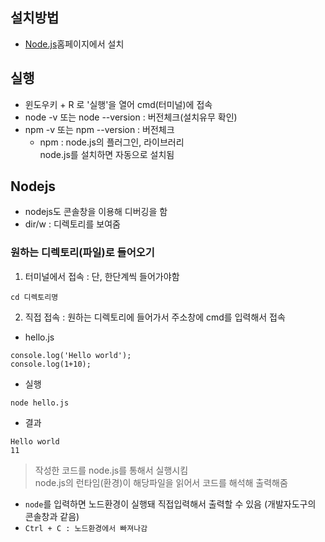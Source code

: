 ## 설치방법
- [Node.js](https://nodejs.org/ko/)홈페이지에서 설치

## 실행
- 윈도우키 + R 로 '실행'을 열어 cmd(터미널)에 접속
- node \-v 또는 node --version : 버전체크(설치유무 확인)
- npm -v 또는 npm --version : 버전체크
	- npm : node.js의 플러그인, 라이브러리<br/>node.js를 설치하면 자동으로 설치됨

## Nodejs
- nodejs도 콘솔창을 이용해 디버깅을 함
- dir/w : 디렉토리를 보여줌

### 원하는 디렉토리(파일)로 들어오기
1. 터미널에서 접속 : 단, 한단계씩 들어가야함
```
cd 디렉토리명
```

2. 직접 접속 : 원하는 디렉토리에 들어가서 주소창에 cmd를 입력해서 접속

- hello.js
```
console.log('Hello world');
console.log(1+10);
```
- 실행
```
node hello.js
```
- 결과
```
Hello world
11
```
> 작성한 코드를 node.js를 통해서 실행시킴<br/>node.js의 런타임(환경)이 해당파일을 읽어서 코드를 해석해 출력해줌

- `node`를 입력하면 노드환경이 실행돼 직접입력해서 출력할 수 있음 (개발자도구의 콘솔창과 같음)
- `Ctrl + C : 노드환경에서 빠져나감`
